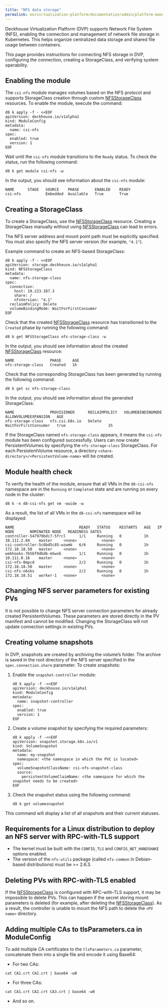 ```yaml
---
title: "NFS data storage"
permalink: en/virtualization-platform/documentation/admin/platform-management/storage/external/nfs.html
---
```


Deckhouse Virtualization Platform (DVP) supports Network File System (NFS), enabling the connection and management of network file storage in Kubernetes. This helps organize centralized data storage and shared file usage between containers.

This page provides instructions for connecting NFS storage in DVP, configuring the connection, creating a StorageClass, and verifying system operability.

## Enabling the module

The `csi-nfs` module manages volumes based on the NFS protocol and supports StorageClass creation through custom [NFSStorageClass](/modules/csi-nfs/cr.html#nfsstorageclass) resources. To enable the module, execute the command:

```shell
d8 k apply -f - <<EOF
apiVersion: deckhouse.io/v1alpha1
kind: ModuleConfig
metadata:
  name: csi-nfs
spec:
  enabled: true
  version: 1
EOF
```

Wait until the `csi-nfs` module transitions to the `Ready` status. To check the status, run the following command:

```shell
d8 k get module csi-nfs -w
```

In the output, you should see information about the `csi-nfs` module:

```console
NAME      STAGE   SOURCE    PHASE       ENABLED    READY
csi-nfs           Embedded  Available   True       True
```

## Creating a StorageClass

To create a StorageClass, use the [NFSStorageClass](/modules/csi-nfs/cr.html#nfsstorageclass) resource. Creating a StorageClass manually without using [NFSStorageClass](/modules/csi-nfs/cr.html#nfsstorageclass) can lead to errors.

The NFS server address and mount point path must be explicitly specified. You must also specify the NFS server version (for example, `"4.1"`).

Example command to create an NFS-based StorageClass:

```shell
d8 k apply -f - <<EOF
apiVersion: storage.deckhouse.io/v1alpha1
kind: NFSStorageClass
metadata:
  name: nfs-storage-class
spec:
  connection:
    host: 10.223.187.3
    share: /
    nfsVersion: "4.1"
  reclaimPolicy: Delete
  volumeBindingMode: WaitForFirstConsumer
EOF
```

Check that the created [NFSStorageClass](/modules/csi-nfs/cr.html#nfsstorageclass) resource has transitioned to the `Created` phase by running the following command:

```shell
d8 k get NFSStorageClass nfs-storage-class -w
```

In the output, you should see information about the created [NFSStorageClass](/modules/csi-nfs/cr.html#nfsstorageclass) resource:

```console
NAME                PHASE     AGE
nfs-storage-class   Created   1h
```

Check that the corresponding StorageClass has been generated by running the following command:

```shell
d8 k get sc nfs-storage-class
```

In the output, you should see information about the generated StorageClass:

```console
NAME                PROVISIONER      RECLAIMPOLICY   VOLUMEBINDINGMODE      ALLOWVOLUMEEXPANSION   AGE
nfs-storage-class   nfs.csi.k8s.io   Delete          WaitForFirstConsumer   true                   1h
```

If the StorageClass named `nfs-storage-class` appears, it means the `csi-nfs` module has been configured successfully. Users can now create PersistentVolumes by specifying the `nfs-storage-class` StorageClass. For each PersistentVolume resource, a directory `<share-directory>/<PersistentVolume-name>` will be created.

## Module health check

To verify the health of the module, ensure that all VMs in the `d8-csi-nfs` namespace are in the `Running` or `Completed` state and are running on every node in the cluster:

```shell
d8 k -n d8-csi-nfs get vm -owide -w
```

As a result, the list of all VMs in the `d8-csi-nfs` namespace will be displayed:

```console
NAME                             READY   STATUS    RESTARTS   AGE   IP             NODE       NOMINATED NODE   READINESS GATES
controller-547979bdc7-5frcl      1/1     Running   0          1h    10.111.2.84    master     <none>           <none>
csi-controller-5c6bd5c85-wzwmk   6/6     Running   0          1h    172.18.18.50   master     <none>           <none>
webhooks-7b5bf9dbdb-m5wxb        1/1     Running   0          1h    10.111.0.16    master     <none>           <none>
csi-nfs-8mpcd                    2/2     Running   0          1h    172.18.18.50   master     <none>           <none>
csi-nfs-n6sks                    2/2     Running   0          1h    172.18.18.51   worker-1   <none>           <none>
```

## Changing NFS server parameters for existing PVs

It is not possible to change NFS server connection parameters for already created PersistentVolumes. These parameters are stored directly in the PV manifest and cannot be modified. Changing the StorageClass will not update connection settings in existing PVs.

## Creating volume snapshots

In DVP, snapshots are created by archiving the volume’s folder. The archive is saved in the root directory of the NFS server specified in the `spec.connection.share` parameter. To create snapshots:

1. Enable the `snapshot-controller` module:

   ```shell
   d8 k apply -f -<<EOF
   apiVersion: deckhouse.io/v1alpha1
   kind: ModuleConfig
   metadata:
     name: snapshot-controller
   spec:
     enabled: true
     version: 1
   EOF
   ```

1. Create a volume snapshot by specifying the required parameters:

   ```shell
   d8 k apply -f -<<EOF
   apiVersion: snapshot.storage.k8s.io/v1
   kind: VolumeSnapshot
   metadata:
     name: my-snapshot
     namespace: <the namespace in which the PVC is located>
   spec:
     volumeSnapshotClassName: csi-nfs-snapshot-class
     source:
       persistentVolumeClaimName: <the namespace for which the snapshot needs to be created>
   EOF
   ```

1. Check the snapshot status using the following command:

   ```shell
   d8 k get volumesnapshot
   ```

This command will display a list of all snapshots and their current statuses.

## Requirements for a Linux distribution to deploy an NFS server with RPC-with-TLS support

- The kernel must be built with the `CONFIG_TLS` and `CONFIG_NET_HANDSHAKE` options enabled.
- The version of the `nfs-utils` package (called `nfs-common` in Debian-based distributions) must be >= 2.6.3.

## Deleting PVs with RPC-with-TLS enabled

If the [NFSStorageClass](/modules/csi-nfs/cr.html#nfsstorageclass) is configured with RPC-with-TLS support, it may be impossible to delete PVs. This can happen if the secret storing mount parameters is deleted (for example, after deleting the [NFSStorageClass](/modules/csi-nfs/cr.html#nfsstorageclass)). As a result, the controller is unable to mount the NFS path to delete the `<PV name>` directory.

## Adding multiple CAs to tlsParameters.ca in ModuleConfig

To add multiple CA certificates to the `tlsParameters.ca` parameter, concatenate them into a single file and encode it using Base64:

- For two CAs:

```shell
cat CA1.crt CA2.crt | base64 -w0
```

- For three CAs:

```shell
cat CA1.crt CA2.crt CA3.crt | base64 -w0
```

- And so on.

